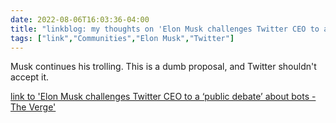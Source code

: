 ---date: 2022-08-06T16:03:36-04:00title: "linkblog: my thoughts on 'Elon Musk challenges Twitter CEO to a ‘public debate’ about bots - The Verge'"tags: ["link","Communities","Elon Musk","Twitter"]---Musk continues his trolling. This is a dumb proposal, and Twitter shouldn't accept it. [link to 'Elon Musk challenges Twitter CEO to a ‘public debate’ about bots - The Verge'](https://www.theverge.com/2022/8/6/23294852/elon-musk-challenges-twitter-ceo-public-debate-bots-parag-agrawal)